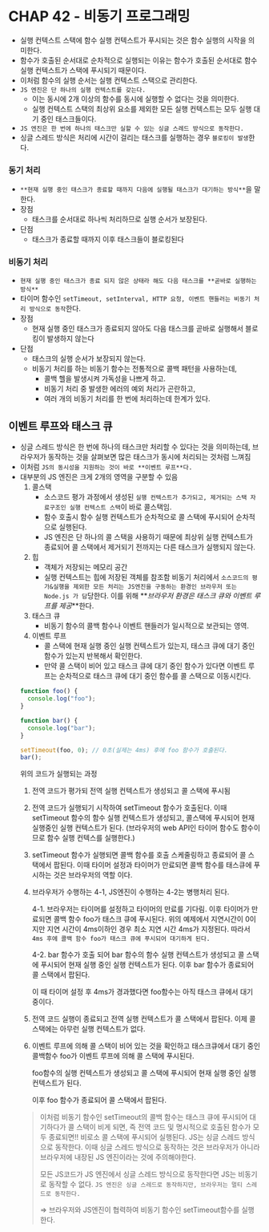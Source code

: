 # CHAP 42 - 비동기 프로그래밍

- 실행 컨텍스트 스택에 함수 실행 컨텍스트가 푸시되는 것은 함수 실행의 시작을 의미한다.
- 함수가 호출된 순서대로 순차적으로 실행되는 이유는 함수가 호출된 순서대로 함수 실행 컨텍스트가 스택에 푸시되기 때문이다.
- 이처럼 함수의 실행 순서는 실행 컨텍스트 스택으로 관리한다.
- `JS 엔진은 단 하나의 실행 컨텍스트를 갖는다.`
  - 이는 동시에 2개 이상의 함수를 동시에 실행할 수 없다는 것을 의미한다.
  - 실행 컨텍스트 스택의 최상위 요소를 제외한 모든 실행 컨텍스트는 모두 실행 대기 중인 태스크들이다.
- `JS 엔진은 한 번에 하나의 태스크만 실할 수 있는 싱글 스레드 방식으로 동작한다.`
- 싱글 스레드 방식은 처리에 시간이 걸리는 태스크를 실행하는 경우 `블로킹이 발생`한다.

### 동기 처리

- `**현재 실행 중인 태스크가 종료할 때까지 다음에 실행될 태스크가 대기하는 방식**`을 말한다.
- 장점
  - 태스크를 순서대로 하나씩 처리하므로 실행 순서가 보장된다.
- 단점
  - 태스크가 종료할 때까지 이후 태스크들이 블로킹된다

### 비동기 처리

- `현재 실행 중인 태스크가 종료 되지 않은 상태라 해도 다음 태스크를 **곧바로 실행하는 방식**`
- 타이머 함수인 `setTimeout, setInterval, HTTP 요청, 이벤트 핸들러는 비동기 처리 방식으로 동작`한다.
- 장점
  - 현재 실행 중인 태스크가 종료되지 않아도 다음 태스크를 곧바로 실행해서 블로킹이 발생하지 않는다
- 단점
  - 태스크의 실행 순서가 보장되지 않는다.
  - 비동기 처리를 하는 비동기 함수는 전통적으로 콜백 패턴을 사용하는데,
    - 콜백 헬을 발생시켜 가독성을 나쁘게 하고.
    - 비동기 처리 중 발생한 에러의 예외 처리가 곤란하고,
    - 여러 개의 비동기 처리를 한 번에 처리하는데 한계가 있다.

## 이벤트 루프와 태스크 큐

- 싱글 스레드 방식은 한 번에 하나의 태스크만 처리할 수 있다는 것을 의미하는데, 브라우저가 동작하는 것을 살펴보면 많은 태스크가 동시에 처리되는 것처럼 느껴짐
- 이처럼 `JS의 동시성을 지원하는 것이 바로 **이벤트 루프**다.`
- 대부분의 JS 엔진은 크게 2개의 영역을 구분할 수 있음
  1. 콜스택
     - 소스코드 평가 과정에서 생성된 `실행 컨텍스트가 추가되고, 제거되는 스택 자료구조인 실행 컨텍스트 스택`이 바로 콜스택임.
     - 함수 호출시 함수 실행 컨텍스트가 순차적으로 콜 스택에 푸시되어 순차적으로 실행된다.
     - JS 엔진은 단 하나의 콜 스택을 사용하기 때문에 최상위 실행 컨텍스트가 종료되어 콜 스택에서 제거되기 전까지는 다른 태스크가 실행되지 않는다.
  2. 힙
     - 객체가 저장되는 메모리 공간
     - 실행 컨텍스트는 힙에 저장된 객체를 참조함
  비동기 처리에서 `소스코드의 평가&실행을 제외한 모든 처리는 JS엔진을 구동하는 환경인 브라우저 또는 Node.js 가 담`당한다.
  이를 위해 **_브라우저 환경은 태스크 큐와 이벤트 루프를 제공_**한다.
  1. 태스크 큐
     - 비동기 함수의 콜백 함수나 이벤트 핸들러가 일시적으로 보관되는 영역.
  2. 이벤트 루프
     - 콜 스택에 현재 실행 중인 실행 컨텍스트가 있는지, 태스크 큐에 대기 중인 함수가 있는지 반복해서 확인한다.
     - 만약 콜 스택이 비어 있고 태스크 큐에 대기 중인 함수가 있다면 이벤트 루프는 순차적으로 태스크 큐에 대기 중인 함수를 콜 스택으로 이동시킨다.
  ```jsx
  function foo() {
    console.log("foo");
  }

  function bar() {
    console.log("bar");
  }

  setTimeout(foo, 0); // 0초(실제는 4ms) 후에 foo 함수가 호출된다.
  bar();
  ```
  위의 코드가 실행되는 과정
  1. 전역 코드가 평가되 전역 실행 컨텍스트가 생성되고 콜 스택에 푸시됨
  2. 전역 코드가 실행되기 시작하여 setTimeout 함수가 호출된다. 이때 setTimeout 함수의 함수 실행 컨텍스트가 생성되고, 콜스택에 푸시되어 현재 실행중인 실행 컨텍스트가 된다. (브라우저의 web API인 타이머 함수도 함수이므로 함수 실행 컨텍스를 실행한다.)
  3. setTimeout 함수가 실행되면 콜백 함수를 호출 스케줄링하고 종료되어 콜 스택에서 팝된다. 이때 타이머 설정과 타이머가 만료되면 콜백 함수를 태스큐에 푸시하는 것은 브라우저의 역할 이다.
  4. 브라우저가 수행하는 4-1, JS엔진이 수행하는 4-2는 병행처리 된다.

     4-1. 브라우저는 타이머를 설정하고 타이머의 만료를 기다림. 이후 타이머가 만료되면 콜백 함수 foo가 태스크 큐에 푸시된다. 위의 예제에서 지연시간이 0이지만 지연 시간이 4ms이하인 경우 최소 지연 시간 4ms가 지정된다. 따라서 `4ms 후에 콜백 함수 foo가 태스크 큐에 푸시되어 대기하게 된다.`

     4-2. bar 함수가 호출 되어 bar 함수의 함수 실행 컨텍스트가 생성되고 콜 스택에 푸시되어 현재 실행 중인 실행 컨텍스트가 된다. 이후 bar 함수가 종료되어 콜 스택에서 팝된다.

     이 때 타이머 설정 후 4ms가 경과했다면 foo함수는 아직 태스크 큐에서 대기 중이다.

  5. 전역 코드 실행이 종료되고 전역 실행 컨텍스트가 콜 스택에서 팝된다. 이제 콜 스택에는 아무런 실행 컨텍스트가 없다.
  6. 이벤트 루프에 의해 콜 스택이 비어 있는 것을 확인하고 태스크큐에서 대기 중인 콜백함수 foo가 이벤트 루프에 의해 콜 스택에 푸시된다.

     foo함수의 실행 컨텍스트가 생성되고 콜 스택에 푸시되어 현재 실행 중인 실행 컨텍스트가 된다.

     이후 foo 함수가 종료되어 콜 스택에서 팝된다.
  > 이처럼 비동기 함수인 setTimeout의 콜백 함수는 태스크 큐에 푸시되어 대기하다가 콜 스택이 비게 되면, 즉 전역 코드 및 명시적으로 호출된 함수가 모두 종료되면!! 비로소 콜 스택에 푸시되어 실행된다.
  > JS는 싱글 스레드 방식으로 동작한다. 이때 싱글 스레드 방식으로 동작하는 것은 브라우저가 아니라 브라우저에 내장된 JS 엔진이라는 것에 주의해야한다.
  >
  > 모든 JS코드가 JS 엔진에서 싱글 스레드 방식으로 동작한다면 JS는 비동기로 동작할 수 없다. `JS 엔진은 싱글 스레드로 동작하지만, 브라우저는 멀티 스레드로 동작한다.`
  >
  > ⇒ 브라우저와 JS엔진이 협력하여 비동기 함수인 setTimeout함수를 실행한다.
